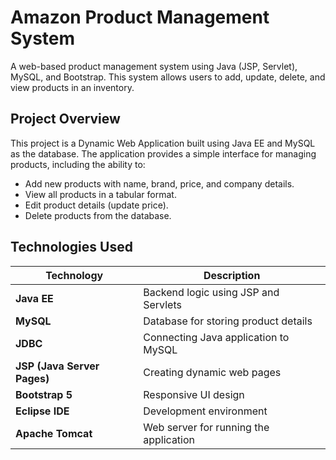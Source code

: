 # Amazon Product Management System
A web-based product management system using Java (JSP, Servlet), MySQL, and Bootstrap. This system allows users to add, update, delete, and view products in an inventory.

## Project Overview
This project is a Dynamic Web Application built using Java EE and MySQL as the database. The application provides a simple interface for managing products, including the ability to:
- Add new products with name, brand, price, and company details.
- View all products in a tabular format.
- Edit product details (update price).
- Delete products from the database.

## Technologies Used

| Technology  | Description |
|------------|------------|
| **Java EE** | Backend logic using JSP and Servlets |
| **MySQL** | Database for storing product details |
| **JDBC** | Connecting Java application to MySQL |
| **JSP (Java Server Pages)** | Creating dynamic web pages |
| **Bootstrap 5** | Responsive UI design |
| **Eclipse IDE** | Development environment |
| **Apache Tomcat** | Web server for running the application |
